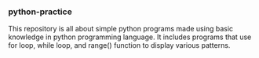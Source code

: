 ### python-practice
This repository is all about simple python programs made using basic knowledge in python programming language. It includes programs that use for loop, while loop, and range() function to display various patterns.
